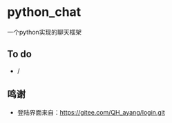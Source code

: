 # python_chat  
一个python实现的聊天框架  

## To do  
- /


## 鸣谢
- 登陆界面来自：https://gitee.com/QH_ayang/login.git